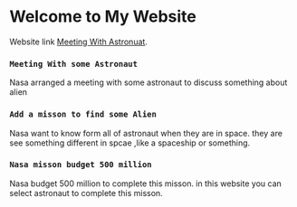 # Welcome to My Website

Website link [Meeting With Astronuat](https://react-simple-project-3.netlify.app/).



### `Meeting With some Astronaut`

Nasa arranged a meeting with some astronaut to discuss something about alien

### `Add a misson to find some Alien`

Nasa want to know  form all of astronaut when they are in space. they are see something different in spcae ,like a spaceship or something.

### `Nasa misson budget 500 million`
Nasa budget 500 million to complete this misson. in this website you can select astronaut to complete this misson.

